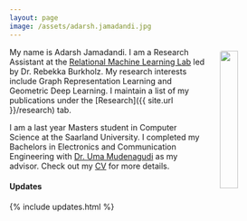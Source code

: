```yaml
---
layout: page
image: /assets/adarsh.jamadandi.jpg
---
```


<img src="{{ page.image }}" style="float: right; width: 25%; padding: 6px; margin: 0 0 0 20px; border-radius: 10px;"> 

My name is Adarsh Jamadandi. I am a Research Assistant at the [Relational Machine Learning Lab](https://relationalml.github.io) led by Dr. Rebekka Burkholz. My research interests include Graph Representation Learning and Geometric Deep Learning. I maintain a list of my publications under the [Research]({{ site.url }}/research) tab.

I am a last year Masters student in Computer Science at the Saarland University. I completed my Bachelors in Electronics and Communication Engineering with [Dr. Uma Mudenagudi](https://scholar.google.co.in/citations?user=xBaqwmkAAAAJ&hl=en) as my advisor. Check out my [CV](/assets/AdarshCV.pdf) for more details.

#### Updates

{% include updates.html %}
